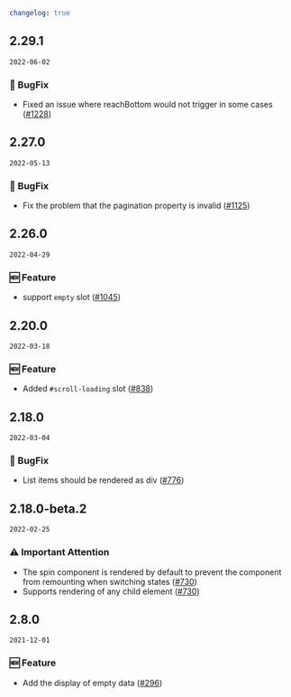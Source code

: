 ```yaml
changelog: true
```

## 2.29.1

`2022-06-02`

### 🐛 BugFix

- Fixed an issue where reachBottom would not trigger in some cases ([#1228](https://github.com/mb-design/mb-design-vue/pull/1228))


## 2.27.0

`2022-05-13`

### 🐛 BugFix

- Fix the problem that the pagination property is invalid ([#1125](https://github.com/mb-design/mb-design-vue/pull/1125))


## 2.26.0

`2022-04-29`

### 🆕 Feature

- support `empty` slot ([#1045](https://github.com/mb-design/mb-design-vue/pull/1045))


## 2.20.0

`2022-03-18`

### 🆕 Feature

- Added `#scroll-loading` slot ([#838](https://github.com/mb-design/mb-design-vue/pull/838))


## 2.18.0

`2022-03-04`

### 🐛 BugFix

- List items should be rendered as div ([#776](https://github.com/mb-design/mb-design-vue/pull/776))


## 2.18.0-beta.2

`2022-02-25`

### ⚠️ Important Attention

- The spin component is rendered by default to prevent the component from remounting when switching states ([#730](https://github.com/mb-design/mb-design-vue/pull/730))
- Supports rendering of any child element ([#730](https://github.com/mb-design/mb-design-vue/pull/730))


## 2.8.0

`2021-12-01`

### 🆕 Feature

- Add the display of empty data ([#296](https://github.com/mb-design/mb-design-vue/pull/296))

